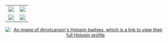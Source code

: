 <div align="center">
  
<table>
  <tr>
    <td width="50%">
      <img width="100%" src="https://github-readme-stats.vercel.app/api?username=nxtcarson&show_icons=true&theme=dark&bg_color=000000&title_color=fff&text_color=fff&hide_border=true">
    </td>
    <td width="50%">
      <img width="100%" src="https://github-readme-activity-graph.vercel.app/graph?username=nxtcarson&theme=dark&bg_color=000000&title_color=fff&text_color=fff&hide_border=true">
    </td>
  </tr>
  <tr>
    <td width="50%">
      <img width="100%" src="https://github-readme-stats.vercel.app/api/top-langs/?username=nxtcarson&layout=compact&theme=dark&bg_color=000000&title_color=fff&text_color=fff&hide_border=true">
    </td>
    <td width="50%">
      <img width="100%" src="https://github-profile-trophy.vercel.app/?username=nxtcarson&theme=dark&no-frame=true&column=3&row=2">
    </td>
  </tr>
</table>

[![An image of @nxtcarson's Holopin badges, which is a link to view their full Holopin profile](https://holopin.me/nxtcarson)](https://holopin.io/@nxtcarson)

</div> 
